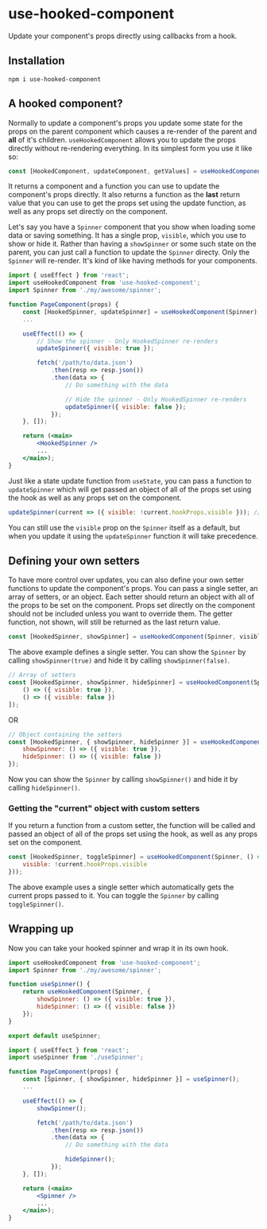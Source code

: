 # use-hooked-component
Update your component's props directly using callbacks from a hook.

## Installation
`npm i use-hooked-component`

## A hooked component?
Normally to update a component's props you update some state for the props on the parent component which causes a re-render of the parent and **all** of it's children. `useHookedComponent` allows you to update the props directly without re-rendering everything. In its simplest form you use it like so:

```jsx
const [HookedComponent, updateComponent, getValues] = useHookedComponent(SomeComponent);
```

It returns a component and a function you can use to update the component's props directly. It also returns a function as the **last** return value that you can use to get the props set using the update function, as well as any props set directly on the component.

Let's say you have a `Spinner` component that you show when loading some data or saving something. It has a single prop, `visible`, which you use to show or hide it. Rather than having a `showSpinner` or some such state on the parent, you can just call a function to update the `Spinner` directy. Only the `Spinner` will re-render. It's kind of like having methods for your components.

```jsx
import { useEffect } from 'react';
import useHookedComponent from 'use-hooked-component';
import Spinner from './my/awesome/spinner';

function PageComponent(props) {
    const [HookedSpinner, updateSpinner] = useHookedComponent(Spinner);
    ...

    useEffect(() => {
        // Show the spinner - Only HookedSpinner re-renders
        updateSpinner({ visible: true });

        fetch('/path/to/data.json')
            .then(resp => resp.json())
            .then(data => {
                // Do something with the data

                // Hide the spinner - Only HookedSpinner re-renders
                updateSpinner({ visible: false });
            });
    }, []);

    return (<main>
        <HookedSpinner />
        ...
    </main>);
}
```

Just like a state update function from `useState`, you can pass a function to `updateSpinner` which will get passed an object of all of the props set using the hook as well as any props set on the component.

```jsx
updateSpinner(current => ({ visible: !current.hookProps.visible })); // toggle the Spinner
```

You can still use the `visible` prop on the `Spinner` itself as a default, but when you update it using the `updateSpinner` function it will take precedence.

## Defining your own setters
To have more control over updates, you can also define your own setter functions to update the component's props. You can pass a single setter, an array of setters, or an object. Each setter should return an object with all of the props to be set on the component. Props set directly on the component should not be included unless you want to override them. The getter function, not shown, will still be returned as the last return value.

```jsx
const [HookedSpinner, showSpinner] = useHookedComponent(Spinner, visible => ({ visible }));
```
The above example defines a single setter. You can show the `Spinner` by calling `showSpinner(true)` and hide it by calling `showSpinner(false)`.

```jsx
// Array of setters
const [HookedSpinner, showSpinner, hideSpinner] = useHookedComponent(Spinner, [
    () => ({ visible: true }),
    () => ({ visible: false })
]);
```
OR
```jsx
// Object containing the setters
const [HookedSpinner, { showSpinner, hideSpinner }] = useHookedComponent(Spinner, {
    showSpinner: () => ({ visible: true }),
    hideSpinner: () => ({ visible: false })
});
```
Now you can show the `Spinner` by calling `showSpinner()` and hide it by calling `hideSpinner()`.

### Getting the "current" object with custom setters
If you return a function from a custom setter, the function will be called and passed an object of all of the props set using the hook, as well as any props set on the component.

```jsx
const [HookedSpinner, toggleSpinner] = useHookedComponent(Spinner, () => current => ({ 
    visible: !current.hookProps.visible
}));
```
The above example uses a single setter which automatically gets the current props passed to it. You can toggle the `Spinner` by calling `toggleSpinner()`.

## Wrapping up
Now you can take your hooked spinner and wrap it in its own hook.

```jsx
import useHookedComponent from 'use-hooked-component';
import Spinner from './my/awesome/spinner';

function useSpinner() {
    return useHookedComponent(Spinner, {
        showSpinner: () => ({ visible: true }),
        hideSpinner: () => ({ visible: false })
    });
}

export default useSpinner;
```

```jsx
import { useEffect } from 'react';
import useSpinner from './useSpinner';

function PageComponent(props) {
    const [Spinner, { showSpinner, hideSpinner }] = useSpinner();
    ...

    useEffect(() => {
        showSpinner();

        fetch('/path/to/data.json')
            .then(resp => resp.json())
            .then(data => {
                // Do something with the data

                hideSpinner();
            });
    }, []);

    return (<main>
        <Spinner />
        ...
    </main>);
}
```